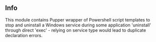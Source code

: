 Info
----
This module contains Pupper wrapper of Powershell script templates to stop and uninstall a Windows service during some application 'uninstall' through direct 'exec' - relying on service type would lead to duplicate declaration errors. 
